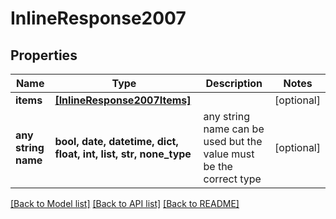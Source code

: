 # InlineResponse2007


## Properties
Name | Type | Description | Notes
------------ | ------------- | ------------- | -------------
**items** | [**[InlineResponse2007Items]**](InlineResponse2007Items.md) |  | [optional] 
**any string name** | **bool, date, datetime, dict, float, int, list, str, none_type** | any string name can be used but the value must be the correct type | [optional]

[[Back to Model list]](../README.md#documentation-for-models) [[Back to API list]](../README.md#documentation-for-api-endpoints) [[Back to README]](../README.md)


